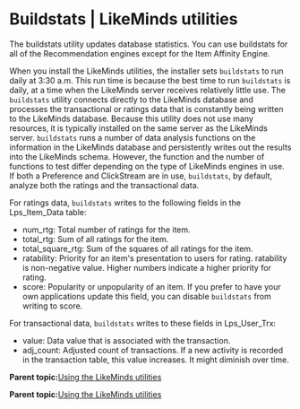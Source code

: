 # Buildstats \| LikeMinds utilities

The buildstats utility updates database statistics. You can use buildstats for all of the Recommendation engines except for the Item Affinity Engine.

When you install the LikeMinds utilities, the installer sets `buildstats` to run daily at 3:30 a.m. This run time is because the best time to run `buildstats` is daily, at a time when the LikeMinds server receives relatively little use. The `buildstats` utility connects directly to the LikeMinds database and processes the transactional or ratings data that is constantly being written to the LikeMinds database. Because this utility does not use many resources, it is typically installed on the same server as the LikeMinds server. `buildstats` runs a number of data analysis functions on the information in the LikeMinds database and persistently writes out the results into the LikeMinds schema. However, the function and the number of functions to test differ depending on the type of LikeMinds engines in use. If both a Preference and ClickStream are in use, `buildstats`, by default, analyze both the ratings and the transactional data.

For ratings data, `buildstats` writes to the following fields in the Lps\_Item\_Data table:

-   num\_rtg: Total number of ratings for the item.
-   total\_rtg: Sum of all ratings for the item.
-   total\_square\_rtg: Sum of the squares of all ratings for the item.
-   ratability: Priority for an item's presentation to users for rating. ratability is non-negative value. Higher numbers indicate a higher priority for rating.
-   score: Popularity or unpopularity of an item. If you prefer to have your own applications update this field, you can disable `buildstats` from writing to score.

For transactional data, `buildstats` writes to these fields in Lps\_User\_Trx:

-   value: Data value that is associated with the transaction.
-   adj\_count: Adjusted count of transactions. If a new activity is recorded in the transaction table, this value increases. It might diminish over time.

**Parent topic:**[Using the LikeMinds utilities ](../pzn/pzn_using_likeminds_utilities.md)

**Parent topic:**[Using the LikeMinds utilities ](../pzn/pzn_using_likeminds_utilities.md)

